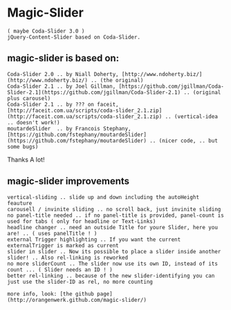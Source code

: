 # Magic-Slider

	( maybe Coda-Slider 3.0 )
	jQuery-Content-Slider based on Coda-Slider.

## magic-slider is based on:

	Coda-Slider 2.0 .. by Niall Doherty, [http://www.ndoherty.biz/](http://www.ndoherty.biz/) .. (the original)
	Coda-Slider 2.1 .. by Joel Gillman, [https://github.com/jgillman/Coda-Slider-2.1](https://github.com/jgillman/Coda-Slider-2.1) .. (original plus carousel)
	Coda-Slider 2.1 .. by ??? on faceit, [http://faceit.com.ua/scripts/coda-slider_2.1.zip](http://faceit.com.ua/scripts/coda-slider_2.1.zip) .. (vertical-idea .. doesn't work!)
	moutardeSlider  .. by Francois Stephany, [https://github.com/fstephany/moutardeSlider](https://github.com/fstephany/moutardeSlider) .. (nicer code, .. but some bugs)

Thanks A lot!

## magic-slider improvements

	vertical-sliding .. slide up and down including the autoHeight feauture
	carousell / invinite sliding .. no scroll back, just invinite sliding
	no panel-title needed .. if no panel-title is provided, panel-count is used for tabs ( only for headline or Text-Links)
	headline changer .. need an outside Title for youre Slider, here you are! .. ( uses panelTitle ! )
	external Trigger highlighting .. If you want the current externalTrigger is marked as current
	slider in slider .. Now its possible to place a slider inside another slider! .. Also rel-linking is reworked
	no more sliderCount .. The slider now use its own ID, instead of its count ... ( Slider needs an ID ! )
	better rel-linking .. because of the new slider-identifying you can just use the slider-ID as rel, no more counting 
	
	more info, look: [the github page](http://orangenwerk.github.com/magic-slider/)